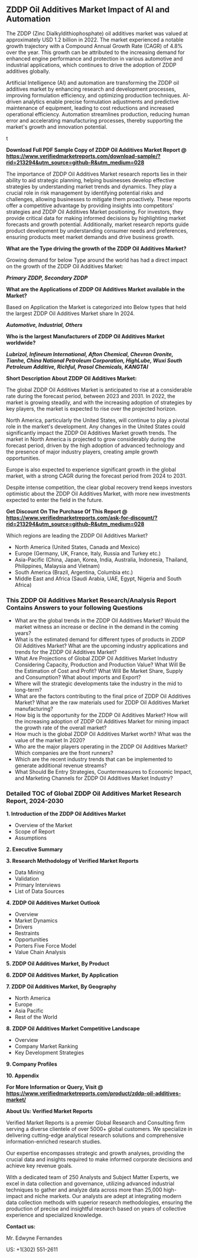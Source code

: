 <h2>ZDDP Oil Additives Market Impact of AI and Automation</h2><p>The ZDDP (Zinc Dialkyldithiophosphate) oil additives market was valued at approximately USD 1.2 billion in 2022. The market experienced a notable growth trajectory with a Compound Annual Growth Rate (CAGR) of 4.8% over the year. This growth can be attributed to the increasing demand for enhanced engine performance and protection in various automotive and industrial applications, which continues to drive the adoption of ZDDP additives globally.</p><p>Artificial Intelligence (AI) and automation are transforming the ZDDP oil additives market by enhancing research and development processes, improving formulation efficiency, and optimizing production techniques. AI-driven analytics enable precise formulation adjustments and predictive maintenance of equipment, leading to cost reductions and increased operational efficiency. Automation streamlines production, reducing human error and accelerating manufacturing processes, thereby supporting the market's growth and innovation potential.</p>t</p><p id="" class=""><strong>Download Full PDF Sample Copy of ZDDP Oil Additives Market Report @ <a href="https://www.verifiedmarketreports.com/download-sample/?rid=213294&utm_source=github-R&utm_medium=028" target="_blank">https://www.verifiedmarketreports.com/download-sample/?rid=213294&utm_source=github-R&utm_medium=028</a></strong></p><p>The importance of&nbsp;ZDDP Oil Additives Market research reports lies in their ability to aid strategic planning, helping businesses develop effective strategies by understanding market trends and dynamics. They play a crucial role in risk management by identifying potential risks and challenges, allowing businesses to mitigate them proactively. These reports offer a competitive advantage by providing insights into competitors' strategies and ZDDP Oil Additives Market positioning. For investors, they provide critical data for making informed decisions by highlighting market forecasts and growth potential. Additionally, market research reports guide product development by understanding consumer needs and preferences, ensuring products meet market demands and drive business growth.</p><p><strong>What are the&nbsp;Type driving the growth of the ZDDP Oil Additives Market?</strong></p><p id="" class="">Growing demand for below Type around the world has had a direct impact on the growth of the ZDDP Oil Additives Market:</p><em><strong>Primary ZDDP, Secondary ZDDP</strong></em></p><strong>What are the&nbsp;Applications&nbsp;of ZDDP Oil Additives Market available in the Market?</strong></p><p id="" class="">Based on Application the Market is categorized into Below types that held the largest ZDDP Oil Additives Market share In 2024.</p><em><strong>Automotive, Industrial, Others</strong></em></p><strong>Who is the largest Manufacturers of ZDDP Oil Additives Market worldwide?</strong></p><p><em><strong>Lubrizol, Infineum International, Afton Chemical, Chevron Oronite, Tianhe, China National Petroleum Corporation, HighLube, Wuxi South Petroleum Additive, Richful, Prasol Chemicals, KANGTAI</strong></em></p><p id="" class=""><strong>Short Description About ZDDP Oil Additives Market:</strong></p><p>The global ZDDP Oil Additives Market is anticipated to rise at a considerable rate during the forecast period, between 2023 and 2031. In 2022, the market is growing steadily, and with the increasing adoption of strategies by key players, the market is expected to rise over the projected horizon.</p><p>North America, particularly the United States, will continue to play a pivotal role in the market's development. Any changes in the United States could significantly impact the ZDDP Oil Additives Market growth trends. The market in North America is projected to grow considerably during the forecast period, driven by the high adoption of advanced technology and the presence of major industry players, creating ample growth opportunities.</p><p>Europe is also expected to experience significant growth in the global market, with a strong CAGR during the forecast period from 2024 to 2031.</p><p>Despite intense competition, the clear global recovery trend keeps investors optimistic about the ZDDP Oil Additives Market, with more new investments expected to enter the field in the future.</p><p id="" class=""><strong>Get Discount On The Purchase Of This Report @ <a href="https://www.verifiedmarketreports.com/ask-for-discount/?rid=213294&utm_source=github-R&utm_medium=028" target="_blank">https://www.verifiedmarketreports.com/ask-for-discount/?rid=213294&utm_source=github-R&utm_medium=028</a></strong></p>Which regions are leading the ZDDP Oil Additives Market?</p><ul><li>North America (United States, Canada and Mexico)</li><li>Europe (Germany, UK, France, Italy, Russia and Turkey etc.)</li><li>Asia-Pacific (China, Japan, Korea, India, Australia, Indonesia, Thailand, Philippines, Malaysia and Vietnam)</li><li>South America (Brazil, Argentina, Columbia etc.)</li><li>Middle East and Africa (Saudi Arabia, UAE, Egypt, Nigeria and South Africa)</li></ul><h3 id="" class="">This ZDDP Oil Additives Market Research/Analysis Report Contains Answers to your following Questions</h3><ul><li>What are the global trends in the ZDDP Oil Additives Market? Would the market witness an increase or decline in the demand in the coming years?</li><li>What is the estimated demand for different types of products in ZDDP Oil Additives Market? What are the upcoming industry applications and trends for the ZDDP Oil Additives Market?</li><li>What Are Projections of Global ZDDP Oil Additives Market Industry Considering Capacity, Production and Production Value? What Will Be the Estimation of Cost and Profit? What Will Be Market Share, Supply and Consumption? What about imports and Export?</li><li>Where will the strategic developments take the industry in the mid to long-term?</li><li>What are the factors contributing to the final price of ZDDP Oil Additives Market? What are the raw materials used for ZDDP Oil Additives Market manufacturing?</li><li>How big is the opportunity for the ZDDP Oil Additives Market? How will the increasing adoption of ZDDP Oil Additives Market for mining impact the growth rate of the overall market?</li><li>How much is the global ZDDP Oil Additives Market worth? What was the value of the market In 2020?</li><li>Who are the major players operating in the ZDDP Oil Additives Market? Which companies are the front runners?</li><li>Which are the recent industry trends that can be implemented to generate additional revenue streams?</li><li>What Should Be Entry Strategies, Countermeasures to Economic Impact, and Marketing Channels for ZDDP Oil Additives Market Industry?</li></ul><h3 id="" class="">Detailed TOC of Global ZDDP Oil Additives Market Research Report, 2024-2030</h3><p id="" class=""><strong>1. Introduction of the ZDDP Oil Additives Market</strong></p><ul><li>Overview of the Market</li><li>Scope of Report</li><li>Assumptions</li></ul><p id="" class=""><strong>2. Executive Summary</strong></p><p id="" class=""><strong>3. Research Methodology of Verified Market Reports</strong></p><ul><li>Data Mining</li><li>Validation</li><li>Primary Interviews</li><li>List of Data Sources</li></ul><p id="" class=""><strong>4. ZDDP Oil Additives Market Outlook</strong></p><ul><li>Overview</li><li>Market Dynamics</li><li>Drivers</li><li>Restraints</li><li>Opportunities</li><li>Porters Five Force Model</li><li>Value Chain Analysis</li></ul><p id="" class=""><strong>5. ZDDP Oil Additives Market, By Product</strong></p><p id="" class=""><strong>6. ZDDP Oil Additives Market, By Application</strong></p><p id="" class=""><strong>7. ZDDP Oil Additives Market, By Geography</strong></p><ul><li>North America</li><li>Europe</li><li>Asia Pacific</li><li>Rest of the World</li></ul><p id="" class=""><strong>8. ZDDP Oil Additives Market Competitive Landscape</strong></p><ul><li>Overview</li><li>Company Market Ranking</li><li>Key Development Strategies</li></ul><p id="" class=""><strong>9. Company Profiles</strong></p><p id="" class=""><strong>10. Appendix</strong></p><p id="" class=""><strong>For More Information or Query, Visit @ <a href="https://www.verifiedmarketreports.com/product/zddp-oil-additives-market/" target="_blank">https://www.verifiedmarketreports.com/product/zddp-oil-additives-market/</a></strong></p><p id="" class=""><strong>About Us: Verified Market Reports</strong></p><p id="" class="">Verified Market Reports is a premier Global Research and Consulting firm serving a diverse clientele of over 5000+ global customers. We specialize in delivering cutting-edge analytical research solutions and comprehensive information-enriched research studies.</p><p id="" class="">Our expertise encompasses strategic and growth analyses, providing the crucial data and insights required to make informed corporate decisions and achieve key revenue goals.</p><p id="" class="">With a dedicated team of 250 Analysts and Subject Matter Experts, we excel in data collection and governance, utilizing advanced industrial techniques to gather and analyze data across more than 25,000 high-impact and niche markets. Our analysts are adept at integrating modern data collection methods with superior research methodologies, ensuring the production of precise and insightful research based on years of collective experience and specialized knowledge.</p><p id="" class=""><strong>Contact us:</strong></p><p id="" class="">Mr. Edwyne Fernandes</p><p id="" class="">US: +1(302) 551-2611</p>